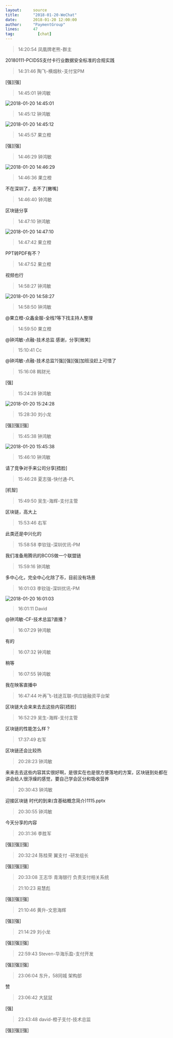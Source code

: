 ```yaml
---
layout:     source 
title:      "2018-01-20-WeChat"
date:       2018-01-20 12:00:00
author:     "PaymentGroup"
lines:      47 
tag:		  [chat]
---
```

> 14:20:54  凤凰牌老熊-群主  
   
20180111-PCIDSS支付卡行业数据安全标准的合规实践  
   
> 14:31:46  陶飞-横烟秋-支付宝PM  
   
[强][强]  
   
> 14:45:01  钟鸿敏  
   
![2018-01-20 14:45:01](http://static.cocolian.org/img/20180120_144501.png) 
   
> 14:45:12  钟鸿敏  
   
![2018-01-20 14:45:12](http://static.cocolian.org/img/20180120_144512.png) 
   
> 14:45:57  果立橙  
   
[强][强]  
   
> 14:46:29  钟鸿敏  
   
![2018-01-20 14:46:29](http://static.cocolian.org/img/20180120_144629.png) 
   
> 14:46:36  果立橙  
   
不在深圳了，去不了[撇嘴]  
   
> 14:46:40  钟鸿敏  
   
区块链分享  
   
> 14:47:10  钟鸿敏  
   
![2018-01-20 14:47:10](http://static.cocolian.org/img/20180120_144710.png) 
   
> 14:47:42  果立橙  
   
PPT转PDF有不？  
   
> 14:47:52  果立橙  
   
视频也行  
   
> 14:58:27  钟鸿敏  
   
![2018-01-20 14:58:27](http://static.cocolian.org/img/20180120_145827.png) 
   
> 14:58:50  钟鸿敏  
   
@果立橙-众鑫金服-全栈?等下找主持人整理  
   
> 14:59:50  果立橙  
   
@钟鸿敏-点融-技术总监 感谢，分享[微笑]  
   
> 15:10:41  Cc  
   
@钟鸿敏-点融-技术总监?[强][强][强]加班没赶上可惜了  
   
> 15:16:08  韩财光  
   
[强]  
   
> 15:24:28  钟鸿敏  
   
![2018-01-20 15:24:28](http://static.cocolian.org/img/20180120_152428.png) 
   
> 15:28:30  刘小龙  
   
[强][强][强]  
   
> 15:45:38  钟鸿敏  
   
![2018-01-20 15:45:38](http://static.cocolian.org/img/20180120_154538.png) 
   
> 15:46:10  钟鸿敏  
   
请了竞争对手来公司分享[捂脸]  
   
> 15:46:28  夏志强-快付通-PL  
   
[机智]  
   
> 15:49:50  吴生-海辉-支付主管  
   
区块链，高大上  
   
> 15:53:46  右军  
   
此类还是中兴化的  
   
> 15:58:58  李钦珑-深圳优讯-PM  
   
我们准备用腾讯的BCOS做一个联盟链  
   
> 15:59:16  钟鸿敏  
   
多中心化，完全中心化除了币，目前没有场景  
   
> 16:01:03  李钦珑-深圳优讯-PM  
   
![2018-01-20 16:01:03](http://static.cocolian.org/img/20180120_160103.png) 
   
> 16:01:11  David  
   
@钟鸿敏-CF-技术总监?直播？  
   
> 16:07:29  钟鸿敏  
   
有的  
   
> 16:07:32  钟鸿敏  
   
稍等  
   
> 16:07:55  钟鸿敏  
   
我在映客直播中  
   
> 16:47:44  叶再飞-钱途互联-供应链融资平台架  
   
区块链大会来来去去这些内容[捂脸]  
   
> 16:52:29  吴生-海辉-支付主管  
   
区块链的性能怎么样？  
   
> 17:37:49  右军  
   
区块链还会比较热  
   
> 20:28:23  钟鸿敏  
   
来来去去这些内容其实很好啊，是很实在也是很方便落地的方案，区块链到处都在讲会给人很浮燥的感觉，要自己学会区分和吸收营养  
   
> 20:30:43  钟鸿敏  
   
迎接区块链 时代的到来(含基础概念简介)1115.pptx  
   
> 20:30:55  钟鸿敏  
   
今天分享的内容  
   
> 20:31:36  李胜军  
   
[强][强][强]  
   
> 20:32:24  陈桂荣 翼支付 -研发组长  
   
[强][强][强]  
   
> 20:33:08  王志华 青海银行 负责支付相关系统  
   
  
   
> 21:10:23  易慧彪  
   
[强][强][强]  
   
> 21:10:46  黄升-文思海辉   
   
[强][强]  
   
> 21:14:29  刘小龙  
   
[强][强][强]  
   
> 22:59:43  Steven-华海乐盈-支付开发  
   
[强][强][强]  
   
> 23:06:04  东升，58同城 架构部   
   
赞  
   
> 23:06:42  大鼠鼠  
   
[强]  
   
> 23:43:48  david-橙子支付-技术总监  
   
[强][强][强]  
   
